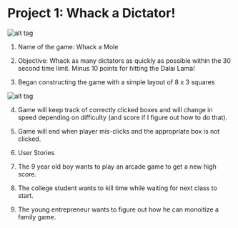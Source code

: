 # Project 1: Whack a Dictator!

![alt tag](https://github.com/ajchan11/projectOne/blob/master/intro.png)

1. Name of the game: Whack a Mole

2. Objective: Whack as many dictators as quickly as possible within the 30 second time limit. Minus 10 points for hitting the Dalai Lama!

3. Began constructing the game with a simple layout of 8 x 3 squares

![alt tag](https://github.com/ajchan11/projectOne/blob/master/outline.png)

4. Game will keep track of correctly clicked boxes and will change in speed depending on difficulty (and score if I figure out how to do that).

5. Game will end when player mis-clicks and the appropriate box is not clicked. 

6. User Stories 
  1. The 9 year old boy wants to play an arcade game to get a new high score.
  2. The college student wants to kill time while waiting for next class to start.
  3. The young entrepreneur wants to figure out how he can monoitize a family game.



